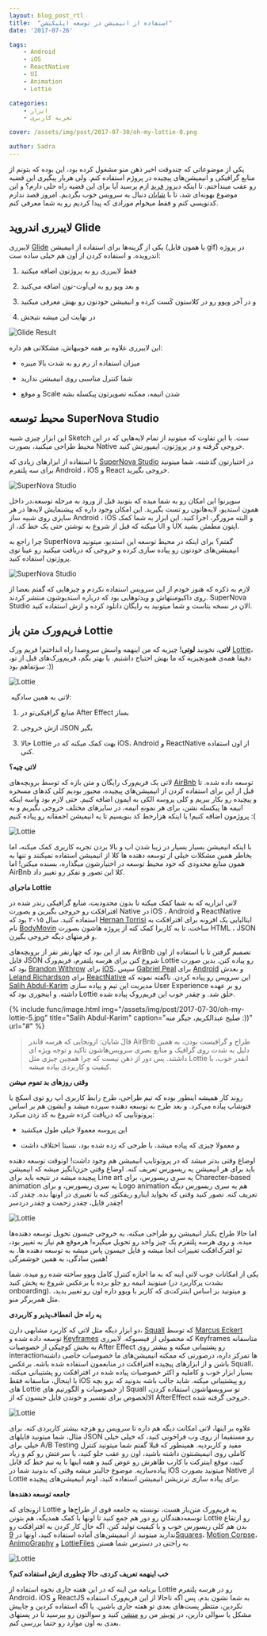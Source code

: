 ```yaml
---
layout: blog_post_rtl
title:  "استفاده از انیمیشن در توسعه اپلیکیشن"
date: '2017-07-26'

tags:
    - Android
    - iOS
    - ReactNative
    - UI
    - Animation
    - Lottie

categories:
    - ابزار
    - تجربه کاربری

cover: /assets/img/post/2017-07-30/oh-my-lottie-0.png

author: Sadra
---
```


یکی از موضوعاتی که چندوقت اخیر ذهن منو مشغول کرده بود، این بوده که بتونم از منابع گرافیکی و انیمیشن‌های پیچیده در پروژم استفاده کنم. ولی هربار پیگیری این قضیه رو عقب مینداختم. تا اینکه دیروز [فرید](https://www.instagram.com/farid_landi) ازم پرسید آیا برای این قضیه راه حلی دارم؟ و این موضوع بهونه‌ای شد، تا با [شایان](http://dcamp.ir/) دنبال یه سرویس خوب بگردیم. امروز قصد ندارم کد‌نویسی کنم و فقط میخوام مورادی که پیدا کردیم رو به شما معرفی کنم.

## لایبرری اندروید Glide

لایبرری [Glide](https://github.com/bumptech/glide) یکی از گزینه‌ها برای استفاده از انیمیشن (یا همون فایل gif) در پروژه اندرویده. و استفاده کردن از اون هم خیلی ساده ست:

1.  فقط لایبرری رو به پروژتون اضافه میکنید

2.  و بعد ویو رو به لی‌اَوت‌-تون اضافه می‌کنید

3.  و در آخر ویوو رو در کلاستون کَست کرده و انیمیشن خودتون رو بهش معرفی میکنید

4.  در نهایت این میشه نتیجش

![Glide Result](/assets/img/post/2017-07-30/oh-my-lottie-10.gif)


این لایبرری علاوه بر همه خوبیهاش، مشکلاتی هم داره:

*   میزان استفاده از رم رو به شدت بالا میبره

*   شما کنترل مناسبی روی انیمیشن ندارید

*   و موقع Scale شدن انیمه، ممکنه تصویرتون پیکسله بشه

## محیط توسعه SuperNova Studio

این ابزار چیزی شبیه Sketch ست. با این تفاوت که میتونید از تمام لایه‌هایی که در این محیط طراحی میکنید، بصورت Native خروجی گرفته و در پروژتون،‌ ایمپورتش کنید.

با استفاده از ابزارهای زیادی که [SuperNova Studio](https://supernova.studio/) در اختیارتون گذشته، شما میتونید برای سه پلتفرم Android ، iOS و React خروجی بگیرید.

![SuperNova Studio](/assets/img/post/2017-07-30/oh-my-lottie-2.png)

سوپرنوا این امکان رو به شما میده که بتونید قبل از ورود به مرحله توسعه،‌در داخل همون استدیو، لایه‌هاتون رو تست بگیرید. این امکان وجود داره که پیشنمایش لایه‌ها در هر سایزی روی شبیه ساز Android ، iOS و البته مرورگر، اجرا کنید. این ابزار به شما کمک میکنه که قبل از شروع به نوشتن حتی یک خط کد، از UI و UX اپتون مطمئن بشید.

چرا راجع به SuperNova گفتم؟ برای اینکه در محیط توسعه این استدیو، میتونید انیمیشن‌های خودتون رو پیاده سازی کرده و خروجی که دریافت میکنید رو عینا توی پروژتون استفاده کنید.

![SuperNova Studio](/assets/img/post/2017-07-30/oh-my-lottie-3.png)

لازم به ذکره که هنوز خودم از این سرویس استفاده نکردم و چیزهایی که گفتم بعضا از روی داکیومنتهاش و ویدئوهایی بود که درباره استدیوشون منتشر کردند. SuperNova Studio الان در نسخه بتاست و شما میتونید به رایگان دانلود کرده و ازش استفاده کنید.

## فریم‌ورک متن باز Lottie

**لاتی**، نخونید **لوتی**! چیزیه که من اینهمه واسش سروصدا راه انداختم! فریم ورک [Lottie](https://airbnb.design/lottie/)، دقیقا همه‌ی همونچیزیه که ما بهش احتیاج داشتیم. یا بهتر بگم،‌ فریم‌ورک‌های قبل از تو، سؤتفاهم بود :))

![Lottie](/assets/img/post/2017-07-30/oh-my-lottie-9.png)

 لاتی به همین سادگیه:

1.  منابع گرافیکی‌تو در After Effect بساز

2.  ازش خروجی JSON بگیر

3.  حالا Lottie بهت کمک میکنه که در iOS، Android و ReactNative از اون استفاده کنی.

**لاتی چیه؟**

لاتی یک فریم‌ورک رایگان و متن بازه که توسط بروبچه‌های [AirBnb](https://airbnb.design) توسعه داده شده. تا قبل از این برای استفاده کردن از انیمیشن‌های پیچیده، مجبور بودیم کلی کدهای مسخره و پیچیده رو بکار ببریم و کلی پروسه الکی به اپمون اضافه کنیم. حتی لازم بود واسه اینکه انیمه ها پیکسله نشن، برای هر نمونهِ انیمه، در سایزهای مختلف خروجی بگیریم و به پروژمون اضافه کنیم! یا اینکه هزارخط کد بنویسیم تا یه انیمیشن احمقانه رو پیاده کنیم :(

![Lottie](/assets/img/post/2017-07-30/oh-my-lottie-4.gif)

با اینکه انیمیشن بسیار بسیار در زیبا شدن اپ و بالا بردن تجربه کاربری کمک میکنه، اما بخاطر همین مشکلات خیلی از توسعه دهنده ها کلا از انیمیشن استفاده نمیکنند و تنها به همون منابع محدودی که خود محیط توسعه در اختیارشون میگذاره، بسنده میکنن! اما AirBnb کلا این تصور و تفکر رو تغییر داد.

**ماجرای Lottie**

لاتی ابزاریه که به شما کمک میکنه تا بدون محدودیت، منابع گرافیکی رندر شده در افترافکت رو خروجی بگیرین و بصورت Native در iOS ، Android و ReactNative استفاده کنید. سال ۲۰۱۵ بود که [Hernan Torrisi](https://twitter.com/airnanan) ایتالیایی یک افزونه برای افترافکت به نام [BodyMovin](https://github.com/bodymovin/bodymovin) ساخت، تا به کاربرا کمک کنه از پروژه هاشون بصورت HTML ، JSON و فرمتهای دیگه خروجی بگیرن.

بعد از این بود که چهارنفر نفر از بروبچه‌های AirBnb تصمیم گرفتن تا با استفاده از اون فایل JSON شروع کنن برای هرسه پلتفرم، فریم‌ورک Lottie رو پیاده کنن. بدین صورت بود که ‌‌[Brandon Withrow](http://github.com/buba447) برای [iOS](https://github.com/airbnb/lottie-ios)، سپس [Gabriel Peal](https://twitter.com/gpeal8) برای [Android](https://github.com/airbnb/lottie-android) و بعدش [Leland Richardson](https://twitter.com/intelligibabble) برای [ReactNative](https://github.com/airbnb/lottie-react-native) این سرویس رو پیاده کردن. ناگفته نمونه که [Salih Abdul-Karim](https://twitter.com/therealsalih?lang=en) مدیریت این تیم و پیاده سازی User Experience رو بر عهده داشته. و اینجوری بود که Lottie خلق شد. و چقدر خوب این فریم‌روک پیاده شده.

{% include func/image.html
            img="/assets/img/post/2017-07-30/oh-my-lottie-5.jpg"
            title="Salih Abdul-Karim"
            caption="صلیح عبدالکریم، جیگر منه :))"
            url="#" %}

> قالَ شایان: ازونجایی که هرسه فاندر AirBnb طراح و گرافیست بودن، به همین دلیل به شدت روی گرافیک و منابع بصری سرویس‌هاشون تاکید و توجه ویژه ای داشتند. پس دور از ذهن نیست که چرا همچین چیزی مثل Lottie انقدر خوب، با کیفیت و کاربردی پیاده میشه.

**وقتی روزهای بد تموم میشن**

روند کار همیشه اینطور بوده که تیم طراحی، طرح رابط کاربری اپ رو توی اسکچ یا فتوشاپ پیاده می‌کرد. و بعد طرح به توسعه دهنده سپرده میشد و ایشون هم بر اساس پروتوتایپی که دریافت کرده شروع به کد زدن میکرد:

*   این پروسه معمولا خیلی طول میکشید

*   و معمولا چیزی که پیاده میشد، با طرحی که زده شده بود، نسبتا اختلاف داشت

اوضاع وقتی بدتر میشد که در پروتوتایپ انیمیشن هم وجود داشت! اونوقت توسعه دهنده باید برای هر انیمیشن یه ریسورس تعریف کنه. اوضاع وقتی حزن‌انگیز میشه که انیمیشن پیچیده میشه در نتیجه باید برای Line art یه سری ریسورس، برای Charecter-based animation یه سری ریسورس، و برای Logo animation هم یه سری ریسورس دیگه تعریف کنه. تصور کنید وقتی که بخواید اینارو ریفکتور کنه یا تغییری در اونها بده. چقدر کد، چقدر فایل، چقدر زحمت و چقدر دردسر!

![Lottie](/assets/img/post/2017-07-30/oh-my-lottie-7.gif)

اما حالا طراح یکبار انیمیشن رو طراحی میکنه،‌ یه خروجی جیسون تحویل توسعه دهنده‌ها میده، و روی هرسه پلتفرم یک چیز واحد رو تحویل میگیره! هرموقع هم نیاز به تغییر بود، تو افترک‌افکت تغییرات انجا میشه و فایل جیسون پاس میشه به توسعه دهنده ها. به همین سادگی‌، به همین خوشمزگی!

یکی از امکانات خوب لاتی اینه که به ما اجازه کنترل کامل ویوو ساخته شده رو میده. شما میتونید انیمه رو جلو برده یا برعکس شروع به پخش کنید (بشدت پرکاربرد در onboarding). و میتونید بر اساس اینترکت‌ی که کاربر با ویوو داره اون رو تغییر بدید، مثل همربرگر منو.

**یه راه حل انعطاف‌‌پذیر و کاربردی**

دو ابزار دیگه مثل لاتی که کاربرد مشابهی دارن، [Squall](http://www.marcuseckert.com/squall/) که توسط [Marcus Eckert](https://twitter.com/marcus_eckert) توسعه داده شده و [Keyframes](https://github.com/facebookincubator/Keyframes) که محصولی از فیسبوکه. لایبرری Keyframes متاسفانه یه بخش کوچیکی از خصوصیات After Effect رو پشتیبانی میکنه و بیشتر روی interactionها تمرکز داره، درصورتی که ممکنه انیمیشن‌های ما خصوصیات خاصی داشته باشن و از ابزارهای پیچیده افترافکت در منابعمون استفاده شده باشه. برعکس Squall، بسیار ابزار خوب و کاملیه و اکثر خصوصیات پیاده شده در افترافکت رو پشتیبانی میکنه. با اینحال، متاسفانه فقط iOS رو پیشتیبانی میکنه. شاید جالب باشه بدونید که برو بچه های Lottie از خصوصیات و الگورتیم های Squall تو سرویسهاشون استفاده کردن، الالخصوص برای تفسیر و خوندن فایل جیسون که از AfterEffect خروجی گرفته شده.

![Lottie](/assets/img/post/2017-07-30/oh-my-lottie-6.gif)

علاوه بر اینها، لاتی امکانت دیگه هم داره تا سرویس رو هرچه بیشتر کاربردی کنه. برای مثال، شما میتونید فایلهای JSON رو مستقیما از روی وب فراخونی کنید، که خیلی خیلی خیلی برای A/B Testing مفید و کاربردیه. همینطور که قبلا گفتم شما میتونید کنترل کاملی روی انیمیشنتون داشته باشید، اون رو عقب جلو کنید، یا سرعتش رو کم و زیاد کنید، موقع اینترکت با کارب ظاهرش رو عوض کنید و همه اینها با یه نیم خط کد قابل پیاده‌سازیه. موضوع جالبتر میشه وقتی که بدونید شما در iOS میتونید بصورت Native از Lottie برای پیاده سازی ترنزیشن انیمیشن استفاده کنید، اونم انیمیشن‌های پیچیده.

**جامعه توسعه دهنده‌ها**

ازونجای که Lottie یه فریم‌ورک متن‌باز هست، تونسته یه جامعه قوی از طراح‌ها و توسعه‌دهندگان رو دور هم جمع کنید تا اونها با کمک همدیگه، هم بتونن Lottie رو ارتقاع بدن هم کلی ریسورس خوب و با کیفیت تولید کنن. اگه حال کار کردن به افترافکت رو ندارید میتونید از انیمیشن‌های آماده استفاده کنید، اونها در [9Squares](http://9-squares.tumblr.com/)، [Motion Corpse](https://motioncorpse.tumblr.com/)، [AnimoGraphy](https://animography.net/products/mobilo) و [LottieFiles](https://www.lottiefiles.com) به راحتی در دسترس شما هستن

![Lottie](/assets/img/post/2017-07-30/oh-my-lottie-8.gif)

**خب اینهمه تعریف کردی، حالا چطوری ازش استفاده کنم؟**

برنامه من اینه که در این هفته جاری نحوه استفاده از Lottie رو در هرسه پلتفرم Android، iOS و ReactJS به شما نشون بدم. پس اگه تاحالا از این فریم‌ورک استفاده نکردین، منتظر پست‌های بعدی تو هفته جاری باشین. یا اگه استفاده کردین و جاییش مشکل یا سوالی دارین، در [توییتر](https://twitter.com/intent/tweet?screen_name=sadra_amlashi) من رو [منشن](https://twitter.com/intent/tweet?screen_name=sadra_amlashi) کنید و سوالتون رو بپرسید تا در پستهای بعدی ‌به اون موارد رو حتما بررسی کنم.